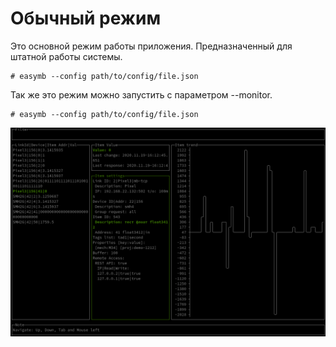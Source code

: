 # **Обычный режим**

Это основной режим работы приложения. Предназначенный для штатной работы системы.

```shell
# easymb --config path/to/config/file.json
```

Так же это режим можно запустить с параметром --monitor.

```shell
# easymb --config path/to/config/file.json
```

![monitor](../../monitor_item.png)